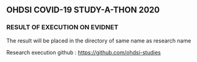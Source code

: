 ## OHDSI COVID-19 STUDY-A-THON 2020 

### RESULT OF EXECUTION ON EVIDNET

The result will be placed in the directory of same name as research name

Research execution github : https://github.com/ohdsi-studies
